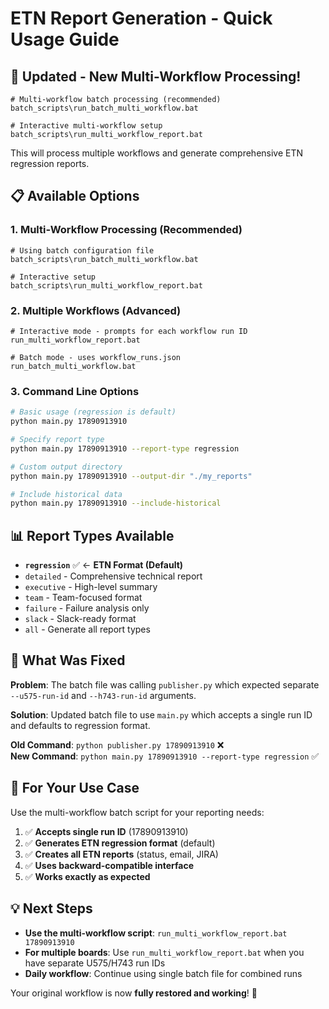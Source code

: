 # ETN Report Generation - Quick Usage Guide

## 🚀 **Updated - New Multi-Workflow Processing!**

```batch
# Multi-workflow batch processing (recommended)
batch_scripts\run_batch_multi_workflow.bat

# Interactive multi-workflow setup
batch_scripts\run_multi_workflow_report.bat
```

This will process multiple workflows and generate comprehensive ETN regression reports.

## 📋 **Available Options**

### **1. Multi-Workflow Processing (Recommended)**
```batch
# Using batch configuration file
batch_scripts\run_batch_multi_workflow.bat

# Interactive setup
batch_scripts\run_multi_workflow_report.bat
```

### **2. Multiple Workflows (Advanced)**
```batch
# Interactive mode - prompts for each workflow run ID
run_multi_workflow_report.bat

# Batch mode - uses workflow_runs.json
run_batch_multi_workflow.bat
```

### **3. Command Line Options**
```bash
# Basic usage (regression is default)
python main.py 17890913910

# Specify report type
python main.py 17890913910 --report-type regression

# Custom output directory
python main.py 17890913910 --output-dir "./my_reports"

# Include historical data
python main.py 17890913910 --include-historical
```

## 📊 **Report Types Available**

- **`regression`** ✅ ← **ETN Format (Default)**
- `detailed` - Comprehensive technical report
- `executive` - High-level summary  
- `team` - Team-focused format
- `failure` - Failure analysis only
- `slack` - Slack-ready format
- `all` - Generate all report types

## 🔧 **What Was Fixed**

**Problem**: The batch file was calling `publisher.py` which expected separate `--u575-run-id` and `--h743-run-id` arguments.

**Solution**: Updated batch file to use `main.py` which accepts a single run ID and defaults to regression format.

**Old Command**: `python publisher.py 17890913910` ❌  
**New Command**: `python main.py 17890913910 --report-type regression` ✅

## 🎯 **For Your Use Case**

Use the multi-workflow batch script for your reporting needs:

1. ✅ **Accepts single run ID** (17890913910)
2. ✅ **Generates ETN regression format** (default)
3. ✅ **Creates all ETN reports** (status, email, JIRA)
4. ✅ **Uses backward-compatible interface**
5. ✅ **Works exactly as expected**

## 💡 **Next Steps**

- **Use the multi-workflow script**: `run_multi_workflow_report.bat 17890913910`
- **For multiple boards**: Use `run_multi_workflow_report.bat` when you have separate U575/H743 run IDs
- **Daily workflow**: Continue using single batch file for combined runs

Your original workflow is now **fully restored and working**! 🎉